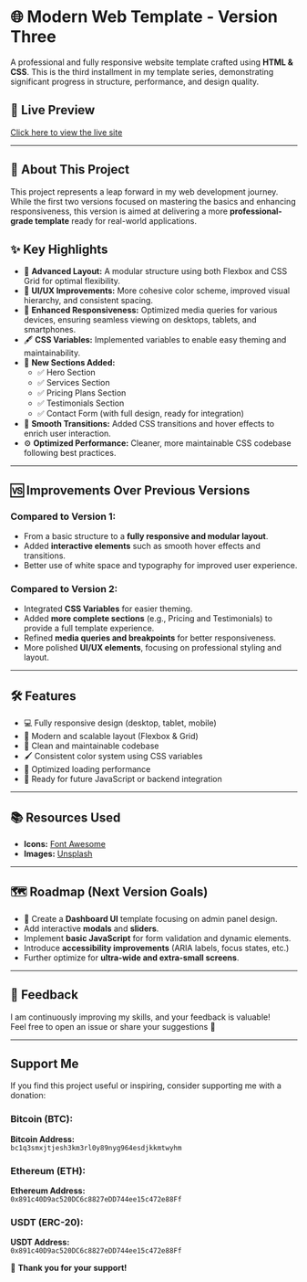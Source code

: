# 🌐 Modern Web Template - Version Three

A professional and fully responsive website template crafted using **HTML & CSS**. This is the third installment in my template series, demonstrating significant progress in structure, performance, and design quality.

## 🚀 Live Preview
[Click here to view the live site](https://djabouex.github.io/Modern-Web-Template-Three/)

---

## 🎯 About This Project

This project represents a leap forward in my web development journey. While the first two versions focused on mastering the basics and enhancing responsiveness, this version is aimed at delivering a more **professional-grade template** ready for real-world applications.

## ✨ Key Highlights
- 🌟 **Advanced Layout:** A modular structure using both Flexbox and CSS Grid for optimal flexibility.
- 🎨 **UI/UX Improvements:** More cohesive color scheme, improved visual hierarchy, and consistent spacing.
- 📱 **Enhanced Responsiveness:** Optimized media queries for various devices, ensuring seamless viewing on desktops, tablets, and smartphones.
- 🖋️ **CSS Variables:** Implemented variables to enable easy theming and maintainability.
- 🧩 **New Sections Added:**
  - ✅ Hero Section
  - ✅ Services Section
  - ✅ Pricing Plans Section
  - ✅ Testimonials Section
  - ✅ Contact Form (with full design, ready for integration)
- 💨 **Smooth Transitions:** Added CSS transitions and hover effects to enrich user interaction.
- ⚙️ **Optimized Performance:** Cleaner, more maintainable CSS codebase following best practices.

---

## 🆚 Improvements Over Previous Versions

### Compared to Version 1:
- From a basic structure to a **fully responsive and modular layout**.
- Added **interactive elements** such as smooth hover effects and transitions.
- Better use of white space and typography for improved user experience.

### Compared to Version 2:
- Integrated **CSS Variables** for easier theming.
- Added **more complete sections** (e.g., Pricing and Testimonials) to provide a full template experience.
- Refined **media queries and breakpoints** for better responsiveness.
- More polished **UI/UX elements**, focusing on professional styling and layout.

---

## 🛠️ Features

- 💻 Fully responsive design (desktop, tablet, mobile)
- 🎯 Modern and scalable layout (Flexbox & Grid)
- 🧼 Clean and maintainable codebase
- 🖌️ Consistent color system using CSS variables
- 🚀 Optimized loading performance
- 🔗 Ready for future JavaScript or backend integration

---

## 📚 Resources Used
- **Icons:** [Font Awesome](https://fontawesome.com/)
- **Images:** [Unsplash](https://unsplash.com/)

---

## 🗺️ Roadmap (Next Version Goals)
- 🧩 Create a **Dashboard UI** template focusing on admin panel design.
- Add interactive **modals** and **sliders**.
- Implement **basic JavaScript** for form validation and dynamic elements.
- Introduce **accessibility improvements** (ARIA labels, focus states, etc.)
- Further optimize for **ultra-wide and extra-small screens**.

---

## 💬 Feedback
I am continuously improving my skills, and your feedback is valuable!  
Feel free to open an issue or share your suggestions 🚀

---

## Support Me
If you find this project useful or inspiring, consider supporting me with a donation:

### Bitcoin (BTC):
**Bitcoin Address:**  
`bc1q3smxjtjesh3km3rl0y89nyg964esdjkkmtwyhm`  

### Ethereum (ETH):
**Ethereum Address:**  
`0x891c40D9ac520DC6c8827eDD744ee15c472e88Ff`  

### USDT (ERC-20):
**USDT Address:**  
`0x891c40D9ac520DC6c8827eDD744ee15c472e88Ff`  

💖 **Thank you for your support!**
